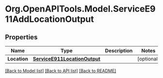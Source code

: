 # Org.OpenAPITools.Model.ServiceE911AddLocationOutput

## Properties

Name | Type | Description | Notes
------------ | ------------- | ------------- | -------------
**Location** | [**ServiceE911LocationOutput**](ServiceE911LocationOutput.md) |  | [optional] 

[[Back to Model list]](../README.md#documentation-for-models) [[Back to API list]](../README.md#documentation-for-api-endpoints) [[Back to README]](../README.md)

